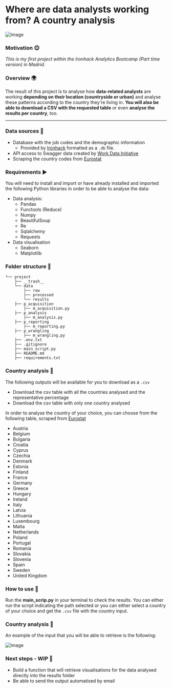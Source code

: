 # Where are data analysts working from? A country analysis
![Image](https://user-images.githubusercontent.com/63467553/86499289-ba7b4a00-bd8a-11ea-83ed-331678eea79f.png)

### Motivation :blush:
*This is my first project within the Ironhack Analytics Bootcamp (Part time version) in Madrid.*

### Overview :earth_africa:
The result of this project is to analyse how **data-related analysts** are working **depending on their location (countryside or urban)** and analyse these patterns according to the country they're living in. **You will also be able to download a CSV with the requested table** or even **analyse the results per country**, too.

---

### Data sources :scroll:
 - Database with the job codes and the demographic information
    - Provided by [Ironhack](http://www.potacho.com/files/ironhack/raw_data_project_m1.db) formatted as a `.db` file.
 - API access to Swagger data created by [Work Data Initiative](http://api.dataatwork.org/v1/jobs/autocomplete?contains=data
)
 - Scraping the country codes from [Eurostat](https://ec.europa.eu/eurostat/statistics-explained/index.php/Glossary:Country_codes)

### Requirements :arrow_forward:

You will need to install and import or have already installed and imported the following Python libraries in order to be able to analyse the data:
- Data analysis:
    - Pandas
    - Functools (Reduce)
    - Numpy
    - BeautifulSoup
    - Re
    - Sqlalchemy
    - Requests
- Data visualisation
    - Seaborn
    - Matplotlib

### Folder structure :bookmark_tabs:

```
└── project
    ├── __trash__    
    └── data
        ├── raw
        ├── processed
        └── results
    ├── p_acquisition
        ├── m_acquisition.py
    ├── p_analysis
        ├── m_analysis.py
    ├── p_reporting
        ├── m_reporting.py
    ├── p_wrangling
        ├── m_wrangling.py
    ├── .env.txt
    ├── .gitignore
    ├── main_script.py
    ├── README.md
    ├── requirements.txt
```
### Country analysis :crystal_ball:
The following outputs will be available for you to download as a `.csv` 
- Download the csv table with all the countries analysed and the representative percentage
- Download the csv table with only one country analysed

In order to analyse the country of your choice, you can choose from the following table, scraped from [Eurostat](https://ec.europa.eu/eurostat/statistics-explained/index.php/Glossary:Country_codes)
- Austria
- Belgium
- Bulgaria
- Croatia
- Cyprus
- Czechia
- Denmark
- Estonia
- Finland
- France
- Germany
- Greece
- Hungary
- Ireland
- Italy
- Latvia
- Lithuania
- Luxembourg
- Malta
- Netherlands
- Poland
- Portugal
- Romania
- Slovakia
- Slovenia
- Spain
- Sweden
- United Kingdom

### How to use :electric_plug:
Run the **main_scrip.py** in your terminal to check the results. You can either run the script indicating the path selected or you can either select a country of your choice and get the `.csv`  file with the country input.

### Country analysis :tada:
An example of the input that you will be able to retrieve is the following:

![Image](https://user-images.githubusercontent.com/63467553/86499345-0e862e80-bd8b-11ea-8927-2544ae23e3e4.png)

### Next steps - WIP :telescope:
- Build a function that will retrieve visualisations for the data analysed directly into the results folder
- Be able to send the output automatised by email
